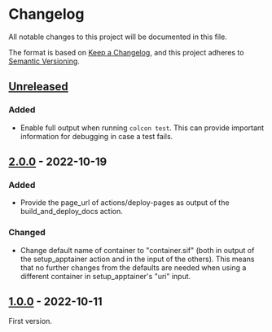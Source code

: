 # Changelog
All notable changes to this project will be documented in this file.

The format is based on [Keep a Changelog](https://keepachangelog.com/en/1.0.0/),
and this project adheres to [Semantic Versioning](https://semver.org/spec/v2.0.0.html).

## [Unreleased]
### Added
- Enable full output when running `colcon test`.  This can provide important
  information for debugging in case a test fails.

## [2.0.0] - 2022-10-19
### Added
- Provide the page_url of actions/deploy-pages as output of the
  build_and_deploy_docs action.

### Changed
- Change default name of container to "container.sif" (both in output of the
  setup_apptainer action and in the input of the others).  This means that no
  further changes from the defaults are needed when using a different container
  in setup_apptainer's "uri" input.


## [1.0.0] - 2022-10-11

First version.


[Unreleased]: https://github.com/open-dynamic-robot-initiative/trifinger-build-action/compare/v2.0.0...HEAD
[2.0.0]: https://github.com/open-dynamic-robot-initiative/trifinger-build-action/compare/v1.0.0...2.0.0
[1.0.0]: https://github.com/open-dynamic-robot-initiative/trifinger-build-action/releases/tag/v1.0.0
